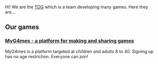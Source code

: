 Hi! We are the [TOG](https://github.com/Team-of-games) which is a team developing many games. Here they are...


## Our games



### [MyG4mes - a platform for making and sharing games](https://team-of-games.github.io/MyG4mes/)
MyG4mes is a platform targeted at children and adults 8 to 40. Signing up has no age restriction. Everyone can join!
